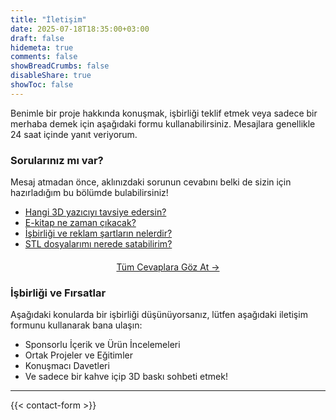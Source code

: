 ```yaml
---
title: "İletişim"
date: 2025-07-18T18:35:00+03:00
draft: false
hidemeta: true
comments: false
showBreadCrumbs: false
disableShare: true
showToc: false
---
```


Benimle bir proje hakkında konuşmak, işbirliği teklif etmek veya sadece bir merhaba demek için aşağıdaki formu kullanabilirsiniz. Mesajlara genellikle 24 saat içinde yanıt veriyorum.

<div class="sss-reminder-box">
    <h3>Sorularınız mı var?</h3>
    <p>Mesaj atmadan önce, aklınızdaki sorunun cevabını belki de sizin için hazırladığım bu bölümde bulabilirsiniz!</p>
    <ul>
        <li><a href="/sss/#hangi-yazici">Hangi 3D yazıcıyı tavsiye edersin?</a></li>
        <li><a href="/sss/#e-kitap">E-kitap ne zaman çıkacak?</a></li>
        <li><a href="/sss/#isbirligi">İşbirliği ve reklam şartların nelerdir?</a></li>
        <li><a href="/sss/#stl-satis">STL dosyalarımı nerede satabilirim?</a></li>
    </ul>
    <p style="text-align: center; margin-top: 20px;">
        <a href="/sss/" class="btn">Tüm Cevaplara Göz At →</a>
    </p>
</div>

<div class="collaboration-box">
    <h3>İşbirliği ve Fırsatlar</h3>
    <p>Aşağıdaki konularda bir işbirliği düşünüyorsanız, lütfen aşağıdaki iletişim formunu kullanarak bana ulaşın:</p>
    <ul class="collaboration-list">
        <li><i class="fas fa-bullhorn"></i> Sponsorlu İçerik ve Ürün İncelemeleri</li>
        <li><i class="fas fa-users"></i> Ortak Projeler ve Eğitimler</li>
        <li><i class="fas fa-microphone"></i> Konuşmacı Davetleri</li>
        <li><i class="fas fa-coffee"></i> Ve sadece bir kahve içip 3D baskı sohbeti etmek!</li>
    </ul>
</div>

--- 

{{< contact-form >}}